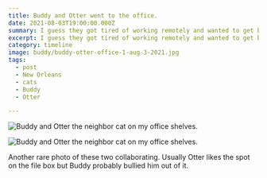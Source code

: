 ```yaml
---
title: Buddy and Otter went to the office.
date: 2021-08-03T19:00:00.000Z
summary: I guess they got tired of working remotely and wanted to get back to the office.
excerpt: I guess they got tired of working remotely and wanted to get back to the office.
category: timeline
image: buddy/buddy-otter-office-1-aug-3-2021.jpg
tags:
  - post 
  - New Orleans
  - cats
  - Buddy
  - Otter

---
```


![Buddy and Otter the neighbor cat on my office shelves.](/static/img/buddy/buddy-otter-office-1-aug-3-2021.jpg)

![Buddy and Otter the neighbor cat on my office shelves.](/static/img/buddy/buddy-otter-office-2-aug-3-2021.jpg)

Another rare photo of these two collaborating. Usually Otter likes the spot on the file box but Buddy probably bullied him out of it.